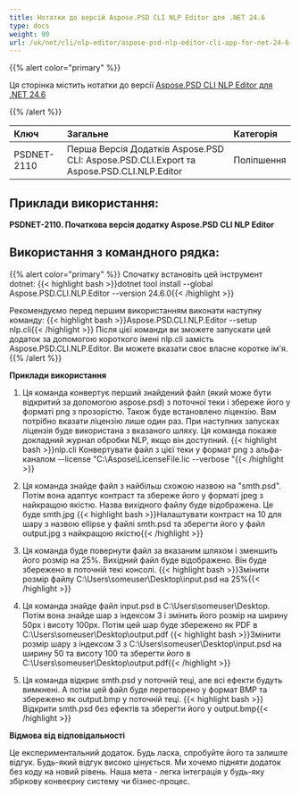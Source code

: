 ```yaml
---
title: Нотатки до версій Aspose.PSD CLI NLP Editor для .NET 24.6
type: docs
weight: 90
url: /uk/net/cli/nlp-editor/aspose-psd-nlp-editor-cli-app-for-net-24-6-release-notes/
---
```

{{% alert color="primary" %}}

Ця сторінка містить нотатки до версії [Aspose.PSD CLI NLP Editor для .NET 24.6](https://www.nuget.org/packages/Aspose.PSD.CLI.NLP.Editor/)

{{% /alert %}}

| **Ключ**    | **Загальне**                                                                                | **Категорія** |
|:------------|:--------------------------------------------------------------------------------------------|:-------------|
| PSDNET-2110 | Перша Версія Додатків Aspose.PSD CLI: Aspose.PSD.CLI.Export та Aspose.PSD.CLI.NLP.Editor     | Поліпшення  |


## **Приклади використання:**

**PSDNET-2110. Початкова версія додатку Aspose.PSD CLI NLP Editor**

## **Використання з командного рядка:**

{{% alert color="primary" %}}
Спочатку встановіть цей інструмент dotnet:
{{< highlight bash >}}dotnet tool install --global Aspose.PSD.CLI.NLP.Editor --version 24.6.0{{< /highlight >}}

Рекомендуємо перед першим використанням виконати наступну команду:
{{< highlight bash >}}Aspose.PSD.CLI.NLP.Editor --setup nlp.cli{{< /highlight >}}
Після цієї команди ви зможете запускати цей додаток за допомогою короткого імені nlp.cli замість Aspose.PSD.CLI.NLP.Editor. Ви можете вказати своє власне коротке ім'я.
{{% /alert %}}

**Приклади використання**

1. Ця команда конвертує перший знайдений файл (який може бути відкритий за допомогою aspose.psd) з поточної теки і збереже його у форматі png з прозорістю. Також буде встановлено ліцензію. Вам потрібно вказати ліцензію лише один раз. При наступних запусках ліцензія буде використана з вказаного шляху. Ця команда покаже докладний журнал обробки NLP, якщо він доступний.
{{< highlight bash >}}nlp.cli Конвертувати файл з цієї теки у формат png з альфа-каналом --license "C:\Aspose\LicenseFile.lic --verbose "{{< /highlight >}}

2. Ця команда знайде файл з найбільш схожою назвою на "smth.psd". Потім вона адаптує контраст та збереже його у форматі jpeg з найкращою якістю. Назва вихідного файлу буде відображена. Це буде smth.jpg
{{< highlight bash >}}Налаштувати контраст на 10 для шару з назвою ellipse у файлі smth.psd та зберегти його у файл output.jpg з найкращою якістю{{< /highlight >}}

3. Ця команда буде повернути файл за вказаним шляхом і зменшить його розмір на 25%. Вихідний файл буде відображено. Він буде збережено в поточній текі консолі.
{{< highlight bash >}}Змінити розмір файлу C:\Users\someuser\Desktop\input.psd на 25%{{< /highlight >}}

4. Ця команда знайде файл input.psd в C:\Users\someuser\Desktop\. Потім вона знайде шар з індексом 3 і змінить його розмір на ширину 50px і висоту 100px. Потім цей шар буде збережено як PDF в C:\Users\someuser\Desktop\output.pdf
{{< highlight bash >}}Змінити розмір шару з індексом 3 з C:\Users\someuser\Desktop\input.psd на ширину 50 та висоту 100 та зберегти його в C:\Users\someuser\Desktop\output.pdf{{< /highlight >}}

5. Ця команда відкриє smth.psd у поточній теці, але всі ефекти будуть вимкнені. А потім цей файл буде перетворено у формат BMP та збережено як output.bmp у поточній теці.
{{< highlight bash >}}Відкрити smth.psd без ефектів та зберегти його у output.bmp{{< /highlight >}}

**Відмова від відповідальності**

Це експериментальний додаток. Будь ласка, спробуйте його та залиште відгук. Будь-який відгук високо цінується. Ми хочемо підняти додаток без коду на новий рівень. Наша мета - легка інтеграція у будь-яку збіркову конвеєрну систему чи бізнес-процес.
